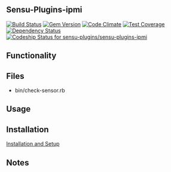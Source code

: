 ## Sensu-Plugins-ipmi

[ ![Build Status](https://travis-ci.org/sensu-plugins/sensu-plugins-ipmi.svg?branch=master)](https://travis-ci.org/sensu-plugins/sensu-plugins-ipmi)
[![Gem Version](https://badge.fury.io/rb/sensu-plugins-ipmi.svg)](http://badge.fury.io/rb/sensu-plugins-ipmi)
[![Code Climate](https://codeclimate.com/github/sensu-plugins/sensu-plugins-ipmi/badges/gpa.svg)](https://codeclimate.com/github/sensu-plugins/sensu-plugins-ipmi)
[![Test Coverage](https://codeclimate.com/github/sensu-plugins/sensu-plugins-ipmi/badges/coverage.svg)](https://codeclimate.com/github/sensu-plugins/sensu-plugins-ipmi)
[![Dependency Status](https://gemnasium.com/sensu-plugins/sensu-plugins-ipmi.svg)](https://gemnasium.com/sensu-plugins/sensu-plugins-ipmi)
[ ![Codeship Status for sensu-plugins/sensu-plugins-ipmi](https://codeship.com/projects/dbce5fc0-e95b-0132-ea08-56071da69c74/status?branch=master)](https://codeship.com/projects/82943)

## Functionality

## Files
 * bin/check-sensor.rb

## Usage

## Installation

[Installation and Setup](https://github.com/sensu-plugins/documentation/blob/master/user_docs/installation_instructions.md)

## Notes
